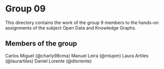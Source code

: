 # Group 09
This directory contains the work of the group 9 members to the hands-on assignments of the subject Open Data and Knowledge Graphs.

## Members of the group
Carlos Miguel (@charly98cma)
Manuel Leira (@mlupm)
Laura Artiles (@laurartiles)
Daniel Lorente (@dloriente)